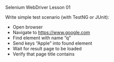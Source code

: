 
Selenium WebDriver
Lesson 01

Write simple test scenario (with TestNG or JUnit):
- Open browser
- Navigate to https://www.google.com
- Find element with name “q” 
- Send keys “Apple” into found element 
- Wait for result page to be loaded
- Verify that page title contains



